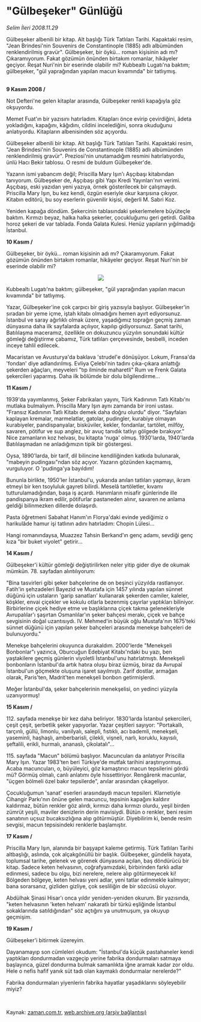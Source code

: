 # "Gülbeşeker" Günlüğü

*Selim İleri 2008.11.29*

<tr><td class="metin" colspan="2" style="padding-top: 20px; padding-left: 5px; padding-right: 10px;">Gülbeşeker albenili bir kitap. Alt başlığı Türk Tatlıları Tarihi. Kapaktaki resim, "Jean Brindesi'nin Souvenirs de Constantinople (1885) adlı albümünden renklendirilmiş gravür". Gülbeşeker, bir öykü... roman  kişisinin adı mı? Çıkaramıyorum. Fakat gözümün önünden birtakım romanlar, hikâyeler geçiyor. Reşat Nuri'nin bir eserinde olabilir mi? Kubbealtı Lugatı'na baktım; gülbeşeker, "gül yaprağından yapılan macun kıvamında" bir tatlıymış.</td></tr><tr><td class="metin" colspan="2" style="padding-top: 20px; padding-left: 5px; padding-right: 10px;"><p><br/><b>9 Kasım 2008 /</b>
<p>Not Defteri'ne gelen kitaplar arasında, Gülbeşeker renkli kapağıyla göz okşuyordu.
<p>Memet Fuat'ın bir yazısını hatırladım. Kitapları önce evirip çevirdiğini, âdeta yokladığını, kapağını, kâğıdını, cildini incelediğini, sonra okuduğunu anlatıyordu. Kitapların albenisinden söz açıyordu.
<p>Gülbeşeker albenili bir kitap. Alt başlığı Türk Tatlıları Tarihi. Kapaktaki resim, "Jean Brindesi'nin Souvenirs de Constantinople (1885) adlı albümünden renklendirilmiş gravür". Preziosi'nin unutamadığım resmini hatırlatıyordu, ünlü Hacı Bekir tablosu. O resmi de buldum Gülbeşeker'de.
<p>Yazarın ismi yabancım değil; Priscilla Mary Işın'ı Aşçıbaşı kitabından tanıyorum. Gülbeşeker de, Aşçıbaşı gibi Yapı Kredi Yayınları'nın verimi. Aşçıbaşı, eski yazıdan yeni yazıya, örnek gösterilecek bir çalışmaydı. Priscilla Mary Işın, bu kez kendi, özgün eseriyle okur karşısına çıkıyor. Kitabın editörü, bu soy eserlerin güvenilir kişisi, değerli M. Sabri Koz.
<p>Yeniden kapağa döndüm. Şekercinin tablasındaki şekerlemelere büyüteçle baktım. Kırmızı beyaz, halka halka şekerler, çocukluğumu geri getirdi. Galiba horoz şekeri de var tablada. Fonda Galata Kulesi. Henüz yapıların yığılmadığı İstanbul.
<p><b>10 Kasım / </b>
<p>Gülbeşeker, bir öykü... roman kişisinin adı mı? Çıkaramıyorum. Fakat gözümün önünden birtakım romanlar, hikâyeler geçiyor. Reşat Nuri'nin bir eserinde olabilir mi?
<p><p align="center"><img src="http://web.archive.org/web/20090805192402im_/http://medya.zaman.com.tr/2008/11/29/gulbeseker01.jpg"/>
<p>Kubbealtı Lugatı'na baktım; gülbeşeker, "gül yaprağından yapılan macun kıvamında" bir tatlıymış.
<p>Yazar, Gülbeşeker'ine çok çarpıcı bir giriş yazısıyla başlıyor. Gülbeşeker'in sıradan bir yeme içme, iştah kitabı olmadığını hemen ayırt ediyorsunuz. İstanbul ve saray ağırlıklı olmak üzere, yaşadığımız toprağın geçmiş zaman dünyasına daha ilk sayfalarda açılıyor, kapılıp gidiyorsunuz. Sanat tarihi, Batılılaşma maceramız, özellikle on dokuzuncu yüzyılın sonundaki kültür gömleği değiştirme çabamız, Türk tatlıları çerçevesinde, besbelli, inceden inceye tahlil edilecek.
<p>Macaristan ve Avusturya'da baklava 'strudel'e dönüşüyor. Lokum, Fransa'da 'fondan' diye adlandırılmış. Evliya Çelebi'nin tadını çıka-çıkara anlattığı şekerden ağaçları, meyveleri "tıp ilminde maharetli" Rum ve Frenk Galata şekercileri yaparmış. Daha ilk bölümde bir dolu bilgilendirme...
<p><b>11 Kasım /</b>
<p>1939'da yayımlanmış, Şeker Fabrikaları yayını, Türk Kadınının Tatlı Kitabı'nı mutlaka bulmalıyım. Priscilla Mary Işın aynı zamanda bir ironi ustası. "Fransız Kadınının Tatlı Kitabı demek daha doğru olurdu" diyor. "Sayfaları kaplayan kremalar, marmelatlar, gatolar, pudingler, kurabiye olmayan kurabiyeler, pandispanyalar, bisküviler, kekler, fondanlar, tartölet, milföy, savaren, pötifur ve sup anglez, bir avuç tanıdık tatlıyı gölgede bırakıyor." Nice zamanların koz helvası, bu kitapta 'nuga' olmuş. 1930'larda, 1940'larda Batılılaşmadan ne anladığımızın tipik bir göstergesi.
<p>Oysa, 1890'larda, bir tarif, dil bilincine kendiliğinden katkıda bulunarak, "mabeyin pudingası"ndan söz açıyor. Yazarın gözünden kaçmamış, vurguluyor. O 'pudinga'ya bayıldım!
<p>Bununla birlikte, 1950'ler İstanbul'u, yukarıda anılan tatlıları yapmayı, ikram etmeyi bir ken tsoyluluk gayreti bilirdi. Meselâ tartöletler, kıvamı tutturulamadığından, başa iş açardı. Hanımların misafir günlerinde ille pandispanya ikram edilir, pötifurlar pastaneden alınır, savaren ne anlama geldiği bilinmezken dillerde dolaşırdı.
<p>Pasta öğretmeni Sabahat Hanım'ın Florya'daki evinde yediğimiz o harikulâde hamur işi tatlının adını hatırladım: Chopin Lülesi...
<p>Hangi romanındaysa, Muazzez Tahsin Berkand'ın genç adamı, sevdiği genç kıza "bir buket viyolet" getirir...
<p><b>14 Kasım /</b>
<p>Gülbeşeker'i kültür gömleği değiştirilirken neler yitip gider diye de okumak mümkün. 78. sayfadan alıntılıyorum:
<p>"Bina tasvirleri gibi şeker bahçelerine de on beşinci yüzyılda rastlanıyor. Fatih'in şehzadeleri Bayezid ve Mustafa için 1457 yılında yapılan sünnet düğünü için ustaların 'garip sanatları' kullanarak şekerden camiler, kaleler, köşkler, envai çiçekler ve kokulu otlarla bezenmiş çayırlar yaptıkları biliniyor. Birbirlerine çiçek hediye etme ve başlıklarına çiçek takma gelenekleriyle Avrupalılar'ı şaşırtan Osmanlılar'ın şeker bahçesi merakı, çiçek ve bahçe sevgisinin doğal uzantısıydı. IV. Mehmed'in büyük oğlu Mustafa'nın 1675'teki sünnet düğünü için yapılan şeker bahçeleri arasında menekşe bahçeleri de bulunuyordu."
<p>Menekşe bahçelerini okuyunca durakaldım. 2000'lerde "Menekşeli Bonbonlar"ı yazınca, Oburcuğun Edebiyat Kitabı'ndaki bu yazı, ben yaştakilere geçmiş günlerin viyoletli İstanbul'unu hatırlatmıştı. Menekşeli bonbonların İstanbul'da artık hatıra oluşu biraz üzmüş, biraz da Avrupaî İstanbul'un göçmekte oluşuna işaret sayılmıştı. Zarif dostlar, armağan olarak, Paris'ten, Madrit'ten menekşeli bonbon getirmişlerdi.
<p>Meğer İstanbul'da, şeker bahçelerinin menekşelisi, on yedinci yüzyıla uzanıyormuş!
<p><b>15 Kasım /</b>
<p>112. sayfada menekşe bir kez daha beliriyor. 1830'larda İstanbul şekercileri, çeşit çeşit, şerbetlik şeker yapıyorlar. Yazar çeşitleri sayıyor: "Portakallı, tarçınlı, güllü, limonlu, vanilyalı, salepli, fıstıklı, acı bademli, menekşeli, yaseminli, haşhaşlı, amberbarisli, çilekli, vişneli, narlı, koruklu, kayısılı, şeftalili, erikli, hurmalı, ananaslı, çikolatalı"...
<p>115. sayfada "Macun" bölümü başlıyor. Macuncuları da anlatıyor Priscilla Mary Işın. Yazar 1983'ten beri Türkiye'de mutfak tarihini araştırıyormuş. Acaba macuncuları, o, büyüleyici, göz kamaştırıcı macun tepsilerini gördü mü? Görmüş olmalı, canlı anlatımı öyle hissettiriyor. Rengârenk macunlar, "üçgen bölmeli özel bakır tepsilerde", anılar arasından çıkageliyor.
<p>Çocukluğumun 'sanat' eserleri arasındaydı macun tepsileri. Klarnetiyle Cihangir Parkı'nın önüne gelen macuncu, tepsinin kapağını kaldırır kaldırmaz, bütün renkler göz alırdı, kırmızı daha kırmızı olurdu, yeşil birden zümrüt yeşili, maviler denizlerin derin mavisiydi. Bütün o renkler, beni resim sanatının uçsuz bucaksızlığına alıp götürmüştür. Diyebilirim ki, bende resim sevgisi, macun tepsisindeki renklerle başlamıştır.
<p><b>17 Kasım / </b>
<p>Priscilla Mary Işın, alanında bir başyapıt kaleme getirmiş. Türk Tatlıları Tarihi altbaşlığı, aslında, çok alçakgönüllü bir başlık. Gülbeşeker, gündelik hayata, toplumsal tarihe, gelenek ve görenek dünyasına açılan, baş döndürücü bir kitap. Sadece keten helvasının, coğrafyamızdaki, birbirinden farklı adlar edinmesi, sadece bu olgu, bizi nerelere, nelere alıp götürmeyecek ki! Bölgeden bölgeye, keten helvası yeni adlar, yeni tatlar edinmekle kalmıyor; bana sorarsanız, gizliden gizliye, çok sesliliğin de bir sözcüsü oluyor.
<p>Abdülhak Şinasi Hisar'ı onca yıldır yeniden-yeniden okurum. Bir yazısında, "keten helvasının 'keten helvam' nakaratlı bir türkü eşliğinde İstanbul sokaklarında satıldığından" söz açtığını ya unutmuşum, ya okuyup geçmişim.
<p><b>19 Kasım /</b>
<p>Gülbeşeker'i bitirmek üzereyim.
<p>Dayanamayıp son cümleleri okudum: "İstanbul'da küçük pastahaneler kendi yaptıkları dondurmadan vazgeçip yerine fabrika dondurmaları satmaya başlayınca, güzel dondurma bulmak samanlıkta iğne aramak kadar zor oldu. Hele o nefis hafif yanık süt tadı olan kaymaklı dondurmalar nerelerde?"
<p>Fabrika dondurmaları yiyenlerin fabrika hayatlar yaşadıklarını söyleyebilir miyiz?
<p><br/></p></p></p></p></p></p></p></p></p></p></p></p></p></p></p></p></p></p></p></p></p></p></p></p></p></p></p></p></p></p></p></p></p></p></p></p></td></tr>

Kaynak: [zaman.com.tr](http://zaman.com.tr/yazar.do?yazino=765158), [web.archive.org (arşiv bağlantısı)](http://web.archive.org/web/20090805192402/http://www.zaman.com.tr:80/yazar.do?yazino=765158)
